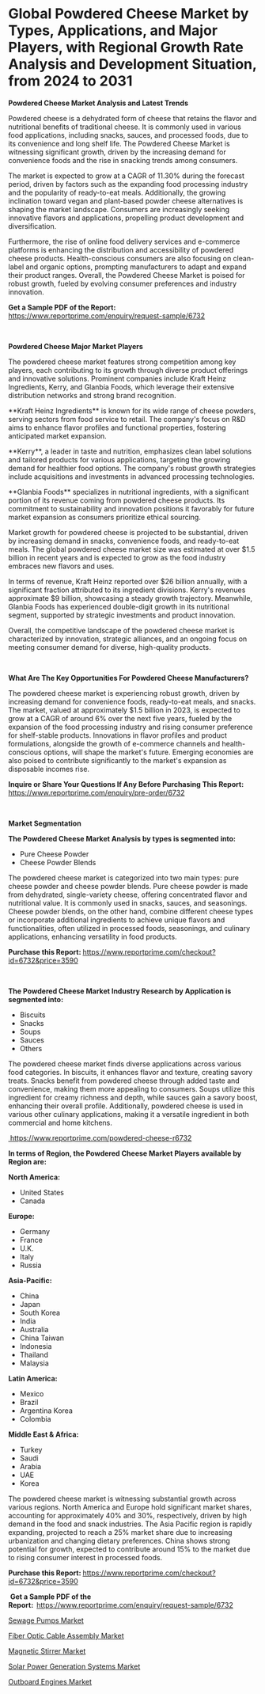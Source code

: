 <p><h1>Global Powdered Cheese Market by Types, Applications, and Major Players, with Regional Growth Rate Analysis and Development Situation, from 2024 to 2031</h1></p><p><strong>Powdered Cheese Market Analysis and Latest Trends</strong></p>
<p><p>Powdered cheese is a dehydrated form of cheese that retains the flavor and nutritional benefits of traditional cheese. It is commonly used in various food applications, including snacks, sauces, and processed foods, due to its convenience and long shelf life. The Powdered Cheese Market is witnessing significant growth, driven by the increasing demand for convenience foods and the rise in snacking trends among consumers. </p><p>The market is expected to grow at a CAGR of 11.30% during the forecast period, driven by factors such as the expanding food processing industry and the popularity of ready-to-eat meals. Additionally, the growing inclination toward vegan and plant-based powder cheese alternatives is shaping the market landscape. Consumers are increasingly seeking innovative flavors and applications, propelling product development and diversification.</p><p>Furthermore, the rise of online food delivery services and e-commerce platforms is enhancing the distribution and accessibility of powdered cheese products. Health-conscious consumers are also focusing on clean-label and organic options, prompting manufacturers to adapt and expand their product ranges. Overall, the Powdered Cheese Market is poised for robust growth, fueled by evolving consumer preferences and industry innovation.</p></p>
<p><strong>Get a Sample PDF of the Report:&nbsp;</strong> <a href="https://www.reportprime.com/enquiry/request-sample/6732">https://www.reportprime.com/enquiry/request-sample/6732</a></p>
<p>&nbsp;</p>
<p><strong>Powdered Cheese Major Market Players</strong></p>
<p><p>The powdered cheese market features strong competition among key players, each contributing to its growth through diverse product offerings and innovative solutions. Prominent companies include Kraft Heinz Ingredients, Kerry, and Glanbia Foods, which leverage their extensive distribution networks and strong brand recognition.</p><p>**Kraft Heinz Ingredients** is known for its wide range of cheese powders, serving sectors from food service to retail. The company's focus on R&D aims to enhance flavor profiles and functional properties, fostering anticipated market expansion.</p><p>**Kerry**, a leader in taste and nutrition, emphasizes clean label solutions and tailored products for various applications, targeting the growing demand for healthier food options. The company's robust growth strategies include acquisitions and investments in advanced processing technologies.</p><p>**Glanbia Foods** specializes in nutritional ingredients, with a significant portion of its revenue coming from powdered cheese products. Its commitment to sustainability and innovation positions it favorably for future market expansion as consumers prioritize ethical sourcing.</p><p>Market growth for powdered cheese is projected to be substantial, driven by increasing demand in snacks, convenience foods, and ready-to-eat meals. The global powdered cheese market size was estimated at over $1.5 billion in recent years and is expected to grow as the food industry embraces new flavors and uses.</p><p>In terms of revenue, Kraft Heinz reported over $26 billion annually, with a significant fraction attributed to its ingredient divisions. Kerry's revenues approximate $9 billion, showcasing a steady growth trajectory. Meanwhile, Glanbia Foods has experienced double-digit growth in its nutritional segment, supported by strategic investments and product innovation.</p><p>Overall, the competitive landscape of the powdered cheese market is characterized by innovation, strategic alliances, and an ongoing focus on meeting consumer demand for diverse, high-quality products.</p></p>
<p>&nbsp;</p>
<p><strong>What Are The Key Opportunities For Powdered Cheese Manufacturers?</strong></p>
<p><p>The powdered cheese market is experiencing robust growth, driven by increasing demand for convenience foods, ready-to-eat meals, and snacks. The market, valued at approximately $1.5 billion in 2023, is expected to grow at a CAGR of around 6% over the next five years, fueled by the expansion of the food processing industry and rising consumer preference for shelf-stable products. Innovations in flavor profiles and product formulations, alongside the growth of e-commerce channels and health-conscious options, will shape the market's future. Emerging economies are also poised to contribute significantly to the market's expansion as disposable incomes rise.</p></p>
<p><strong>Inquire or Share Your Questions If Any Before Purchasing This Report:</strong> <a href="https://www.reportprime.com/enquiry/pre-order/6732">https://www.reportprime.com/enquiry/pre-order/6732</a></p>
<p>&nbsp;</p>
<p><strong>Market Segmentation</strong></p>
<p><strong>The Powdered Cheese Market Analysis by types is segmented into:</strong></p>
<p><ul><li>Pure Cheese Powder</li><li>Cheese Powder Blends</li></ul></p>
<p><p>The powdered cheese market is categorized into two main types: pure cheese powder and cheese powder blends. Pure cheese powder is made from dehydrated, single-variety cheese, offering concentrated flavor and nutritional value. It is commonly used in snacks, sauces, and seasonings. Cheese powder blends, on the other hand, combine different cheese types or incorporate additional ingredients to achieve unique flavors and functionalities, often utilized in processed foods, seasonings, and culinary applications, enhancing versatility in food products.</p></p>
<p><strong>Purchase this Report:&nbsp;</strong><a href="https://www.reportprime.com/checkout?id=6732&price=3590">https://www.reportprime.com/checkout?id=6732&price=3590</a></p>
<p>&nbsp;</p>
<p><strong>The Powdered Cheese Market Industry Research by Application is segmented into:</strong></p>
<p><ul><li>Biscuits</li><li>Snacks</li><li>Soups</li><li>Sauces</li><li>Others</li></ul></p>
<p><p>The powdered cheese market finds diverse applications across various food categories. In biscuits, it enhances flavor and texture, creating savory treats. Snacks benefit from powdered cheese through added taste and convenience, making them more appealing to consumers. Soups utilize this ingredient for creamy richness and depth, while sauces gain a savory boost, enhancing their overall profile. Additionally, powdered cheese is used in various other culinary applications, making it a versatile ingredient in both commercial and home kitchens.</p></p>
<p><a href="https://www.reportprime.com/powdered-cheese-r6732">&nbsp;https://www.reportprime.com/powdered-cheese-r6732</a></p>
<p><strong>In terms of Region, the Powdered Cheese Market Players available by Region are:</strong></p>
<p>
    <p> <strong> North America: </strong>
        <ul>
            <li>United States</li>
            <li>Canada</li>
        </ul>
        </p> 
    <p> <strong> Europe: </strong>
        <ul>
            <li>Germany</li>
            <li>France</li>
            <li>U.K.</li>
            <li>Italy</li>
            <li>Russia</li>
        </ul>
        </p> 
    <p> <strong> Asia-Pacific: </strong>
        <ul>
            <li>China</li>
            <li>Japan</li>
            <li>South Korea</li>
            <li>India</li>
            <li>Australia</li>
            <li>China Taiwan</li>
            <li>Indonesia</li>
            <li>Thailand</li>
            <li>Malaysia</li>
        </ul>
        </p> 
    <p> <strong> Latin America: </strong>
        <ul>
            <li>Mexico</li>
            <li>Brazil</li>
            <li>Argentina Korea</li>
            <li>Colombia</li>
        </ul>
        </p> 
    <p> <strong> Middle East & Africa: </strong>
        <ul>
            <li>Turkey</li>
            <li>Saudi</li>
            <li>Arabia</li>
            <li>UAE</li>
            <li>Korea</li>
        </ul>
    </p>
    </p>
<p><p>The powdered cheese market is witnessing substantial growth across various regions. North America and Europe hold significant market shares, accounting for approximately 40% and 30%, respectively, driven by high demand in the food and snack industries. The Asia Pacific region is rapidly expanding, projected to reach a 25% market share due to increasing urbanization and changing dietary preferences. China shows strong potential for growth, expected to contribute around 15% to the market due to rising consumer interest in processed foods.</p></p>
<p><strong>Purchase this Report: </strong><a href="https://www.reportprime.com/checkout?id=6732&price=3590">https://www.reportprime.com/checkout?id=6732&price=3590</a></p>
<p>&nbsp;<strong>Get a Sample PDF of the Report:&nbsp;&nbsp;</strong><a href="https://www.reportprime.com/enquiry/request-sample/6732">https://www.reportprime.com/enquiry/request-sample/6732</a></p>
<p><strong></strong></p>
<p><p><a href="https://medium.com/@fmetapro/what-are-the-growth-drivers-in-sewage-pumps-market-3d9602dc798f">Sewage Pumps Market</a></p><p><a href="https://issuu.com/reportprime-2/docs/fiber-optic-cable-assembly-market-s_af377a784ab789">Fiber Optic Cable Assembly Market</a></p><p><a href="https://issuu.com/reportprime-2/docs/magnetic-stirrer-market-size-2030.p_9abc51137a3ef8">Magnetic Stirrer Market</a></p><p><a href="https://medium.com/@barbarakbess8920/insights-into-the-solar-power-generation-systems-market-market-players-market-size-geographical-0f1e9ed0a8df">Solar Power Generation Systems Market</a></p><p><a href="https://www.linkedin.com/pulse/outboard-engines-market-size-growth-trends-industry-analysis-cabsf?trackingId=i2hrxtojQa6T4p57sCIWjw%3D%3D">Outboard Engines Market</a></p></p>